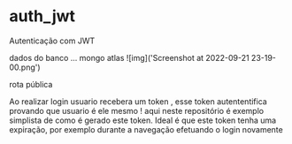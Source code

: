 # auth_jwt
Autenticação com JWT

dados do banco ...
mongo atlas
![img]('Screenshot at 2022-09-21 23-19-00.png')

rota pública


Ao realizar login usuario recebera um token , esse token autententifica provando que usuario é ele mesmo !
aqui neste repositório é exemplo simplista de como é gerado este token.
Ideal é que este token tenha uma expiração, por exemplo durante a navegação efetuando o login novamente 
